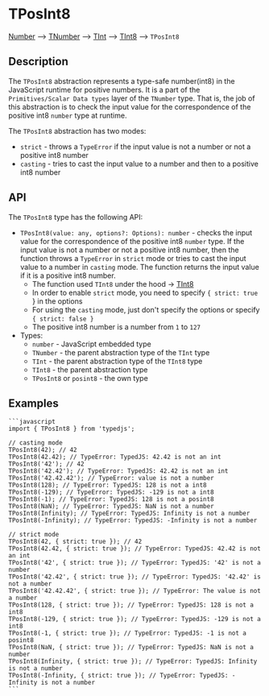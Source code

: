# TPosInt8

[Number](https://developer.mozilla.org/en-US/docs/Web/JavaScript/Reference/Global_Objects/Number) --> [TNumber](../../../README.md) --> [TInt](../../README.md) --> [TInt8](../README.md) --> `TPosInt8`

## Description

The `TPosInt8` abstraction represents a type-safe number(int8) in the JavaScript runtime for positive numbers. It is a part of the `Primitives/Scalar Data types` layer of the `TNumber` type.
That is, the job of this abstraction is to check the input value for the correspondence of the positive int8 `number` type at runtime.

The `TPosInt8` abstraction has two modes:
- `strict` - throws a `TypeError` if the input value is not a number or not a positive int8 number
- `casting` - tries to cast the input value to a number and then to a positive int8 number

## API

The `TPosInt8` type has the following API:

- `TPosInt8(value: any, options?: Options): number` - checks the input value for the correspondence of the positive int8 `number` type. If the input value is not a number or not a positive int8 number, then the function throws a `TypeError` in `strict` mode or tries to cast the input value to a number in `casting` mode. The function returns the input value if it is a positive int8 number.
  - The function used `TInt8` under the hood -> [TInt8](../README.md)
  - In order to enable `strict` mode, you need to specify `{ strict: true `} in the options
  - For using the `casting` mode, just don't specify the options or specify `{ strict: false }`
  - The positive int8 number is a number from `1` to `127`
- Types:
  - `number` - JavaScript embedded type
  - `TNumber` - the parent abstraction type of the `TInt` type
  - `TInt` - the parent abstraction type of the `TInt8` type
  - `TInt8` - the parent abstraction type
  - `TPosInt8` or `posint8` - the own type

## Examples

    ```javascript
    import { TPosInt8 } from 'typedjs';

    // casting mode
    TPosInt8(42); // 42
    TPosInt8(42.42); // TypeError: TypedJS: 42.42 is not an int
    TPosInt8('42'); // 42
    TPosInt8('42.42'); // TypeError: TypedJS: 42.42 is not an int
    TPosInt8('42.42.42'); // TypeError: value is not a number
    TPosInt8(128); // TypeError: TypedJS: 128 is not a int8
    TPosInt8(-129); // TypeError: TypedJS: -129 is not a int8
    TPosInt8(-1); // TypeError: TypedJS: 128 is not a posint8
    TPosInt8(NaN); // TypeError: TypedJS: NaN is not a number
    TPosInt8(Infinity); // TypeError: TypedJS: Infinity is not a number
    TPosInt8(-Infinity); // TypeError: TypedJS: -Infinity is not a number

    // strict mode
    TPosInt8(42, { strict: true }); // 42
    TPosInt8(42.42, { strict: true }); // TypeError: TypedJS: 42.42 is not an int
    TPosInt8('42', { strict: true }); // TypeError: TypedJS: '42' is not a number
    TPosInt8('42.42', { strict: true }); // TypeError: TypedJS: '42.42' is not a number
    TPosInt8('42.42.42', { strict: true }); // TypeError: The value is not a number
    TPosInt8(128, { strict: true }); // TypeError: TypedJS: 128 is not a int8
    TPosInt8(-129, { strict: true }); // TypeError: TypedJS: -129 is not a int8
    TPosInt8(-1, { strict: true }); // TypeError: TypedJS: -1 is not a posint8
    TPosInt8(NaN, { strict: true }); // TypeError: TypedJS: NaN is not a number
    TPosInt8(Infinity, { strict: true }); // TypeError: TypedJS: Infinity is not a number
    TPosInt8(-Infinity, { strict: true }); // TypeError: TypedJS: -Infinity is not a number
    ```
